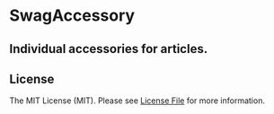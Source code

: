 # SwagAccessory

## Individual accessories for articles.

## License

The MIT License (MIT). Please see [License File](LICENSE) for more information.
